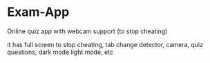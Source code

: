 # Exam-App
Online quiz app with webcam support (to stop cheating)


it has full screen to stop cheating, tab change detector, camera, quiz questions, dark mode light mode, etc

